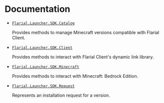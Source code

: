 # Documentation

- [`Flarial.Launcher.SDK.Catalog`](Flarial.Launcher.SDK.Catalog.md)

    Provides methods to manage Minecraft versions compatible with Flarial Client.

- [`Flarial.Launcher.SDK.Client`](Flarial.Launcher.SDK.Client.md)

     Provides methods to interact with Flarial Client's dynamic link library.

- [`Flarial.Launcher.SDK.Minecraft`](Flarial.Launcher.SDK.Minecraft.md)

    Provides methods to interact with Minecraft: Bedrock Edition.

- [`Flarial.Launcher.SDK.Request`](Flarial.Launcher.SDK.Request.md)

    Represents an installation request for a version.